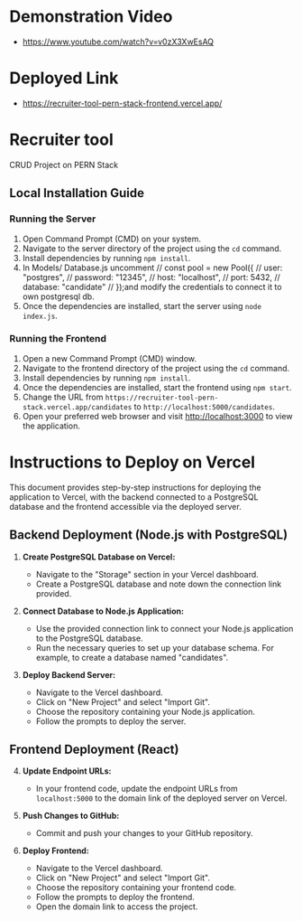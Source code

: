 # Demonstration Video
- https://www.youtube.com/watch?v=v0zX3XwEsAQ 

# Deployed Link
- https://recruiter-tool-pern-stack-frontend.vercel.app/

# Recruiter tool 

CRUD Project on PERN Stack

## Local Installation Guide

### Running the Server

1. Open Command Prompt (CMD) on your system.
2. Navigate to the server directory of the project using the `cd` command.
3. Install dependencies by running `npm install`.
4. In Models/ Database.js uncomment 
    // const pool = new Pool({
//   user: "postgres",
//   password: "12345",
//   host: "localhost",
//   port: 5432,
//   database: "candidate"
// });and modify the credentials to connect it to own postgresql db.
5. Once the dependencies are installed, start the server using `node index.js`.

### Running the Frontend

1. Open a new Command Prompt (CMD) window.
2. Navigate to the frontend directory of the project using the `cd` command.
3. Install dependencies by running `npm install`.
4. Once the dependencies are installed, start the frontend using `npm start`.
5. Change the URL from `https://recruiter-tool-pern-stack.vercel.app/candidates` to   `http://localhost:5000/candidates`.
6. Open your preferred web browser and visit [http://localhost:3000](http://localhost:3000) to view the application.


# Instructions to Deploy on Vercel

This document provides step-by-step instructions for deploying the application to Vercel, with the backend connected to a PostgreSQL database and the frontend accessible via the deployed server.

## Backend Deployment (Node.js with PostgreSQL)

1. **Create PostgreSQL Database on Vercel:**
   - Navigate to the "Storage" section in your Vercel dashboard.
   - Create a PostgreSQL database and note down the connection link provided.

2. **Connect Database to Node.js Application:**
   - Use the provided connection link to connect your Node.js application to the PostgreSQL database.
   - Run the necessary queries to set up your database schema. For example, to create a database named "candidates".

3. **Deploy Backend Server:**
   - Navigate to the Vercel dashboard.
   - Click on "New Project" and select "Import Git".
   - Choose the repository containing your Node.js application.
   - Follow the prompts to deploy the server.

## Frontend Deployment (React)

4. **Update Endpoint URLs:**
   - In your frontend code, update the endpoint URLs from `localhost:5000` to the domain link of the deployed server on Vercel.

5. **Push Changes to GitHub:**
   - Commit and push your changes to your GitHub repository.

6. **Deploy Frontend:**
   - Navigate to the Vercel dashboard.
   - Click on "New Project" and select "Import Git".
   - Choose the repository containing your frontend code.
   - Follow the prompts to deploy the frontend.
   - Open the domain link to access the project.
   

